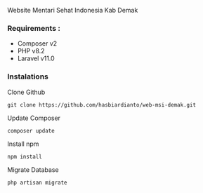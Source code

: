 Website Mentari Sehat Indonesia Kab Demak

### Requirements :
- Composer v2
- PHP v8.2
- Laravel v11.0


### Instalations

Clone Github
```
git clone https://github.com/hasbiardianto/web-msi-demak.git
```

Update Composer
```
composer update
```

Install npm
```
npm install
```

Migrate Database
```
php artisan migrate
```